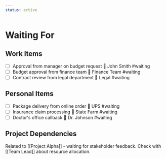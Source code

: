 ```yaml
---
status: active
---
```


# Waiting For

## Work Items

- [ ] Approval from manager on budget request 👤 John Smith #waiting
- [ ] Budget approval from finance team 👤 Finance Team #waiting
- [ ] Contract review from legal department 👤 Legal #waiting

## Personal Items

- [ ] Package delivery from online order 👤 UPS #waiting
- [ ] Insurance claim processing 👤 State Farm #waiting
- [ ] Doctor's office callback 👤 Dr. Johnson #waiting

## Project Dependencies

Related to [[Project Alpha]] - waiting for stakeholder feedback.
Check with [[Team Lead]] about resource allocation.
